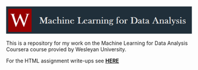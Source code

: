![Machine Learning for Data Analysis](banner.png)

This is a repository for my work on the Machine Learning for Data Analysis Coursera course provied by Wesleyan University.

For the HTML assignment write-ups see [**HERE**](https://petersaunders.github.io/MLforDA)
